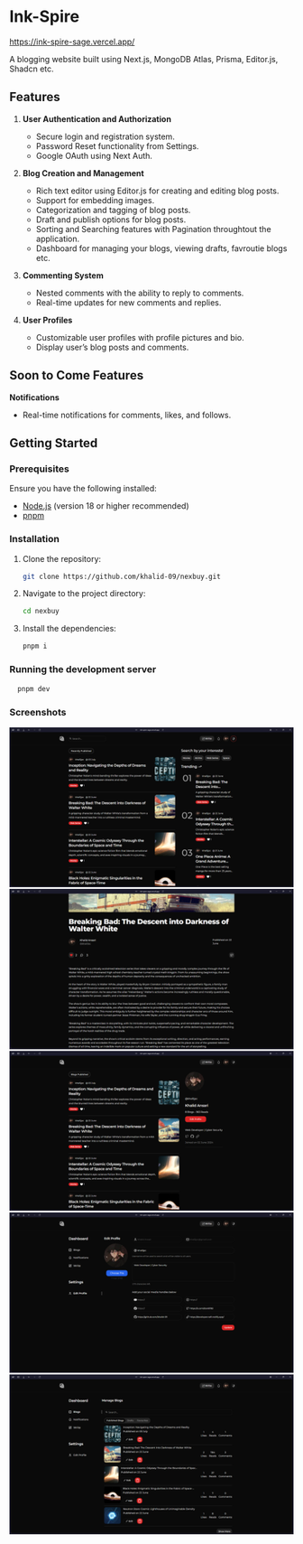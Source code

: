 # Ink-Spire

https://ink-spire-sage.vercel.app/

A blogging website built using Next.js, MongoDB Atlas, Prisma, Editor.js, Shadcn etc.

## Features

1. **User Authentication and Authorization**

   - Secure login and registration system.
   - Password Reset functionality from Settings.
   - Google OAuth using Next Auth.

2. **Blog Creation and Management**

   - Rich text editor using Editor.js for creating and editing blog posts.
   - Support for embedding images.
   - Categorization and tagging of blog posts.
   - Draft and publish options for blog posts.
   - Sorting and Searching features with Pagination throughtout the application.
   - Dashboard for managing your blogs, viewing drafts, favroutie blogs etc.

3. **Commenting System**

   - Nested comments with the ability to reply to comments.
   - Real-time updates for new comments and replies.

4. **User Profiles**
   - Customizable user profiles with profile pictures and bio.
   - Display user’s blog posts and comments.

## Soon to Come Features

**Notifications**

- Real-time notifications for comments, likes, and follows.

## Getting Started

### Prerequisites

Ensure you have the following installed:

- [Node.js](https://nodejs.org/) (version 18 or higher recommended)
- [pnpm](https://pnpm.io/)

### Installation

1. Clone the repository:

   ```bash
   git clone https://github.com/khalid-09/nexbuy.git

   ```

2. Navigate to the project directory:

   ```bash
   cd nexbuy

   ```

3. Install the dependencies:

   ```bash
   pnpm i
   ```

### Running the development server

```bash
  pnpm dev
```

### Screenshots

![Home Page](public/ss1.png)
![Blog Page](public/ss2.png)
![Profile Page](public/ss3.png)
![Settings Page](public/ss4.png)
![Dashboard Page](public/ss5.png)
